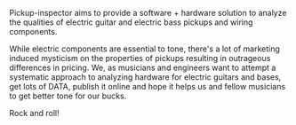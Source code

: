 Pickup-inspector aims to provide a software + hardware solution to analyze the qualities of electric guitar and electric bass pickups and wiring components.

While electric components are essential to tone, there's a lot of marketing induced mysticism on the properties of pickups resulting in outrageous differences in pricing. We, as musicians and engineers want to attempt a systematic approach to analyzing hardware for electric guitars and bases, get lots of DATA, publish it online and hope it helps us and fellow musicians to get better tone for our bucks.

Rock and roll!